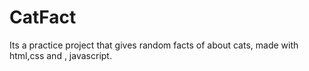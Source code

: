 # CatFact
Its a practice project that gives random facts of about cats, made with html,css and , javascript. 
